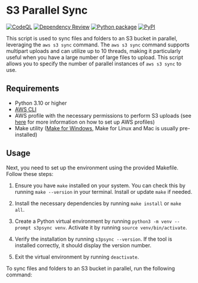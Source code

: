 # S3 Parallel Sync

[![CodeQL](https://github.com/fortran01/s3psync/actions/workflows/codeql.yml/badge.svg)](https://github.com/fortran01/s3psync/actions/workflows/codeql.yml)
[![Dependency Review](https://github.com/fortran01/s3psync/actions/workflows/dependency-review.yml/badge.svg)](https://github.com/fortran01/s3psync/actions/workflows/dependency-review.yml)
[![Python package](https://github.com/fortran01/s3psync/actions/workflows/python-package.yml/badge.svg)](https://github.com/fortran01/s3psync/actions/workflows/python-package.yml)
[![PyPI](https://github.com/fortran01/s3psync/actions/workflows/release-pypi.yml/badge.svg)](https://github.com/fortran01/s3psync/actions/workflows/release-pypi.yml)

This script is used to sync files and folders to an S3 bucket in parallel, leveraging the `aws s3 sync` command. The `aws s3 sync` command supports multipart uploads and can utilize up to 10 threads, making it particularly useful when you have a large number of large files to upload. This script allows you to specify the number of parallel instances of `aws s3 sync` to use.

## Requirements

- Python 3.10 or higher
- [AWS CLI](https://docs.aws.amazon.com/cli/latest/userguide/getting-started-install.html)
- AWS profile with the necessary permissions to perform S3 uploads (see [here](https://docs.aws.amazon.com/cli/latest/userguide/cli-configure-profiles.html) for more information on how to set up AWS profiles)
- Make utility ([Make for Windows](https://gnuwin32.sourceforge.net/packages/make.htm), Make for Linux and Mac is usually pre-installed)
  
## Usage

Next, you need to set up the environment using the provided Makefile. Follow these steps:

1. Ensure you have `make` installed on your system. You can check this by running `make --version` in your terminal. Install or update `make` if needed.

2. Install the necessary dependencies by running `make install` or `make all`.

3. Create a Python virtual environment by running `python3 -m venv --prompt s3psync venv`. Activate it by running `source venv/bin/activate`.

4. Verify the installation by running `s3psync --version`. If the tool is installed correctly, it should display the version number.

5. Exit the virtual environment by running `deactivate`.

To sync files and folders to an S3 bucket in parallel, run the following command:

